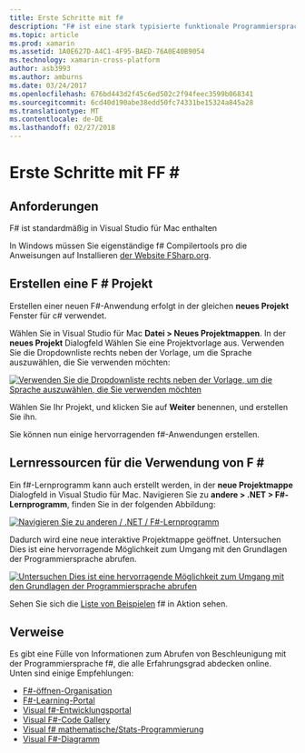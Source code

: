 ```yaml
---
title: Erste Schritte mit f#
description: "F# ist eine stark typisierte funktionale Programmiersprache .NET ausgeführt werden soll"
ms.topic: article
ms.prod: xamarin
ms.assetid: 1A0E627D-A4C1-4F95-BAED-76A0E40B9054
ms.technology: xamarin-cross-platform
author: asb3993
ms.author: amburns
ms.date: 03/24/2017
ms.openlocfilehash: 676bd443d2f45c6ed502c2f94feec3599b068341
ms.sourcegitcommit: 6cd40d190abe38edd50fc74331be15324a845a28
ms.translationtype: MT
ms.contentlocale: de-DE
ms.lasthandoff: 02/27/2018
---
```

# <a name="getting-started-with-ff35"></a>Erste Schritte mit FF &#35;

## <a name="requirements"></a>Anforderungen

F# ist standardmäßig in Visual Studio für Mac enthalten

In Windows müssen Sie eigenständige f# Compilertools pro die Anweisungen auf Installieren [der Website FSharp.org](http://fsharp.org/use/windows/).

## <a name="creating-an-f35-project"></a>Erstellen eine F &#35; Projekt

Erstellen einer neuen F#-Anwendung erfolgt in der gleichen **neues Projekt** Fenster für c# verwendet.

Wählen Sie in Visual Studio für Mac **Datei > Neues Projektmappen**. In der **neues Projekt** Dialogfeld Wählen Sie eine Projektvorlage aus. Verwenden Sie die Dropdownliste rechts neben der Vorlage, um die Sprache auszuwählen, die Sie verwenden möchten:

 [ ![](overview-images/choosefsharp.png "Verwenden Sie die Dropdownliste rechts neben der Vorlage, um die Sprache auszuwählen, die Sie verwenden möchten")](overview-images/choosefsharp.png)

Wählen Sie Ihr Projekt, und klicken Sie auf **Weiter** benennen, und erstellen Sie ihn.


Sie können nun einige hervorragenden f#-Anwendungen erstellen.

## <a name="learning-to-use-f35"></a>Lernressourcen für die Verwendung von F &#35;

Ein f#-Lernprogramm kann auch erstellt werden, in der **neue Projektmappe** Dialogfeld in Visual Studio für Mac. Navigieren Sie zu **andere > .NET > F#-Lernprogramm**, finden Sie in der folgenden Abbildung:

 [ ![](overview-images/fsharptutorial.png "Navigieren Sie zu anderen / .NET / F#-Lernprogramm")](overview-images/fsharptutorial.png)

Dadurch wird eine neue interaktive Projektmappe geöffnet. Untersuchen Dies ist eine hervorragende Möglichkeit zum Umgang mit den Grundlagen der Programmiersprache abrufen.

 [ ![](overview-images/newtutorial-sml.png "Untersuchen Dies ist eine hervorragende Möglichkeit zum Umgang mit den Grundlagen der Programmiersprache abrufen")](overview-images/newtutorial.png)

Sehen Sie sich die [Liste von Beispielen](/guides/cross-platform/fsharp/samples/) f# in Aktion sehen.

## <a name="references"></a>Verweise

Es gibt eine Fülle von Informationen zum Abrufen von Beschleunigung mit der Programmiersprache f#, die alle Erfahrungsgrad abdecken online. Unten sind einige Empfehlungen:

-  [F#-öffnen-Organisation](http://fsharp.org)
-  [F#-Learning-Portal](http://tryfsharp.org)
-  [Visual f#-Entwicklungsportal](http://go.microsoft.com/fwlink/?LinkID=234174)
-  [Visual F#-Code Gallery](http://go.microsoft.com/fwlink/?LinkID=124614)
-  [Visual f# mathematische/Stats-Programmierung](http://go.microsoft.com/fwlink/?LinkId=235173)
-  [Visual F#-Diagramm](http://go.microsoft.com/fwlink/?LinkId=235176)

